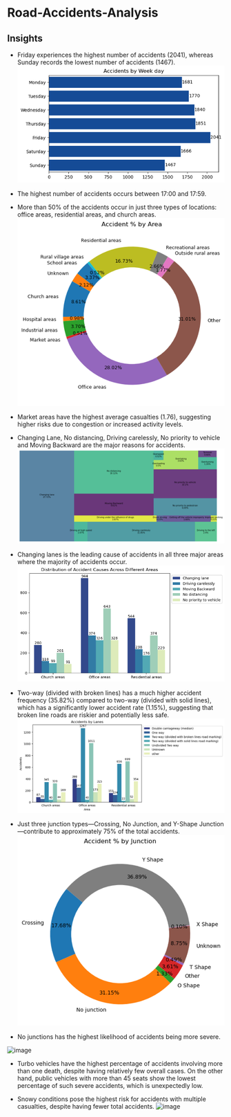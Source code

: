 # Road-Accidents-Analysis




## Insights
- Friday experiences the highest number of accidents (2041), whereas Sunday records the lowest number of accidents (1467).
![Description of the image](acc_weekday.png)

- The highest number of accidents occurs between 17:00 and 17:59.
- More than 50% of the accidents occur in just three types of locations: office areas, residential areas, and church areas.
![Description of the image](acc_areas.png)

- Market areas have the highest average casualties (1.76), suggesting higher risks due to congestion or increased activity levels.

- Changing Lane, No distancing, Driving carelessly, No priority to vehicle and Moving Backward are the major reasons for accidents.
![Description of the image](acc_cause.png)

- Changing lanes is the leading cause of accidents in all three major areas where the majority of accidents occur.
![Description of the image](dis_areas.png)

- Two-way (divided with broken lines) has a much higher accident frequency (35.82%) compared to two-way (divided with solid lines), which has a significantly lower accident rate (1.15%), suggesting that broken line roads are riskier and potentially less safe.
![Description of the image](acc_lanes.png)


- Just three junction types—Crossing, No Junction, and Y-Shape Junction—contribute to approximately 75% of the total accidents.
![Description of the image](acc_junction.png)


- No junctions has the highest likelihood of accidents being more severe.

 ![image](https://github.com/user-attachments/assets/101747d4-c7ca-43f2-a80f-8f652f1de5cd)

- Turbo vehicles have the highest percentage of accidents involving more than one death, despite having relatively few overall cases. On the other hand, public vehicles with more than 45 seats show the lowest percentage of such severe accidents, which is unexpectedly low.

- Snowy conditions pose the highest risk for accidents with multiple casualties, despite having fewer total accidents. 
![image](https://github.com/user-attachments/assets/70babdc5-21b7-4cfc-b3de-1be0ff016e2f)

